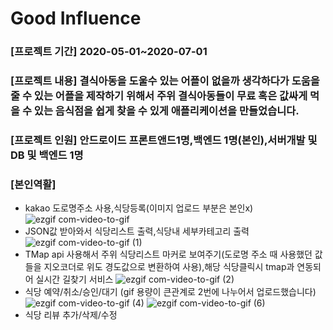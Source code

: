 # Good Influence
### [프로젝트 기간] 2020-05-01~2020-07-01
### [프로젝트 내용] 결식아동을 도울수 있는 어플이 없을까 생각하다가 도움을 줄 수 있는 어플을 제작하기 위해서 주위 결식아동들이 무료 혹은 값싸게 먹을 수 있는 음식점을 쉽게 찾을 수 있게 애플리케이션을 만들었습니다.  
### [프로젝트 인원] 안드로이드 프론트앤드1명,백엔드 1명(본인),서버개발 및 DB 및 백엔드  1명
### [본인역활]
- kakao 도로명주소 사용,식당등록(이미지 업로드 부분은 본인x)
![ezgif com-video-to-gif](https://user-images.githubusercontent.com/55783172/87222408-5a019380-c3ae-11ea-8727-e924bc201c8d.gif)
- JSON값 받아와서 식당리스트 출력,식당내 세부카테고리 출력
![ezgif com-video-to-gif (1)](https://user-images.githubusercontent.com/55783172/87222542-3db22680-c3af-11ea-8e04-14b98803df56.gif)
- TMap api 사용해서 주위 식당리스트 마커로 보여주기(도로명 주소 때 사용했던 값들을 지오코더로 위도 경도값으로 변환하여 사용),해당 식당클릭시 tmap과 연동되어 실시간 길찾기 서비스
![ezgif com-video-to-gif (2)](https://user-images.githubusercontent.com/55783172/87222589-d47ee300-c3af-11ea-8e55-660c93d96d9e.gif)
- 식당 예약/취소/승인/대기  (gif 용량이 큰관계로 2번에 나누어서 업로드했습니다)
![ezgif com-video-to-gif (4)](https://user-images.githubusercontent.com/55783172/87222703-f9c02100-c3b0-11ea-99dd-3ed40ed376ab.gif)
![ezgif com-video-to-gif (6)](https://user-images.githubusercontent.com/55783172/87222735-5b808b00-c3b1-11ea-9f94-5e452fb8dddc.gif)
- 식당 리뷰 추가/삭제/수정  


